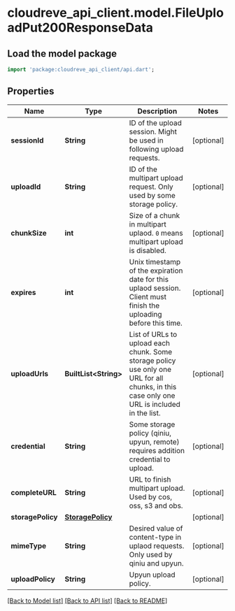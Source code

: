 # cloudreve_api_client.model.FileUploadPut200ResponseData

## Load the model package
```dart
import 'package:cloudreve_api_client/api.dart';
```

## Properties
Name | Type | Description | Notes
------------ | ------------- | ------------- | -------------
**sessionId** | **String** | ID of the upload session. Might be used in following upload requests. | [optional] 
**uploadId** | **String** | ID of the multipart upload request. Only used by some storage policy.  | [optional] 
**chunkSize** | **int** | Size of a chunk in multipart uplaod. `0` means multipart upload is disabled. | [optional] 
**expires** | **int** | Unix timestamp of the expiration date for this uplaod session. Client must finish the uploading before this time. | [optional] 
**uploadUrls** | **BuiltList&lt;String&gt;** | List of URLs to upload each chunk. Some storage policy use only one URL for all chunks, in this case only one URL is included in the list. | [optional] 
**credential** | **String** | Some storage policy (qiniu, upyun, remote) requires addition credential to upload. | [optional] 
**completeURL** | **String** | URL to finish multipart upload. Used by cos, oss, s3 and obs. | [optional] 
**storagePolicy** | [**StoragePolicy**](StoragePolicy.md) |  | [optional] 
**mimeType** | **String** | Desired value of content-type in uplaod requests. Only used by qiniu and upyun. | [optional] 
**uploadPolicy** | **String** | Upyun upload policy. | [optional] 

[[Back to Model list]](../README.md#documentation-for-models) [[Back to API list]](../README.md#documentation-for-api-endpoints) [[Back to README]](../README.md)


